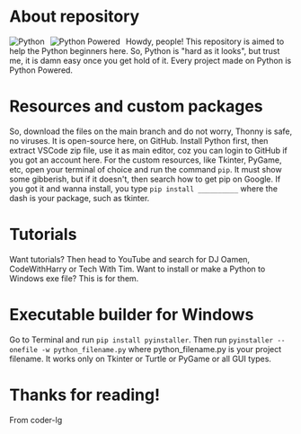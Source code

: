 # About repository
<img src="https://www.python.org/static/community_logos/python-logo.png"
     alt="Python"
     style="float: left; margin-right: 10px;" />
<img src="https://www.python.org/static/community_logos/python-powered-w-100x40.png"
     alt="Python Powered"
     style="float: left; margin-right: 10px;" />
     
Howdy, people!
This repository is aimed to help the Python beginners here.
So, Python is "hard as it looks", but trust me, it is damn easy once you get hold of it.
Every project made on Python is Python Powered.
     

# Resources and custom packages
So, download the files on the main branch and do not worry, Thonny is safe, no viruses. It is open-source here, on GitHub.
Install Python first, then extract VSCode zip file, use it as main editor, coz you can login to GitHub if you got an account here.
For the custom resources, like Tkinter, PyGame, etc, open your terminal of choice and run the command `pip`.
It must show some gibberish, but if it doesn't, then search how to get pip on Google.
If you got it and wanna install, you type `pip install __________` where the dash is your package, such as tkinter.


# Tutorials
Want tutorials? Then head to YouTube and search for DJ Oamen, CodeWithHarry or Tech With Tim.
Want to install or make a Python to Windows exe file?
This is for them.


# Executable builder for Windows
Go to Terminal and run `pip install pyinstaller`.
Then run `pyinstaller --onefile -w python_filename.py` where python_filename.py is your project filename. It works only on Tkinter or Turtle or PyGame or all GUI types.


# Thanks for reading!
From coder-lg
